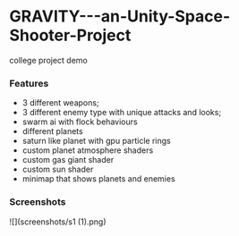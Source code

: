 # GRAVITY---an-Unity-Space-Shooter-Project
college project demo
### Features

- 3 different weapons;
- 3 different enemy type with unique attacks and looks;
- swarm ai with flock behaviours 
- different planets 
- saturn like planet with gpu particle rings
- custom planet atmosphere shaders
- custom gas giant shader
- custom sun shader
- minimap that shows planets and enemies


### Screenshots
![](screenshots/s1 (1).png)

